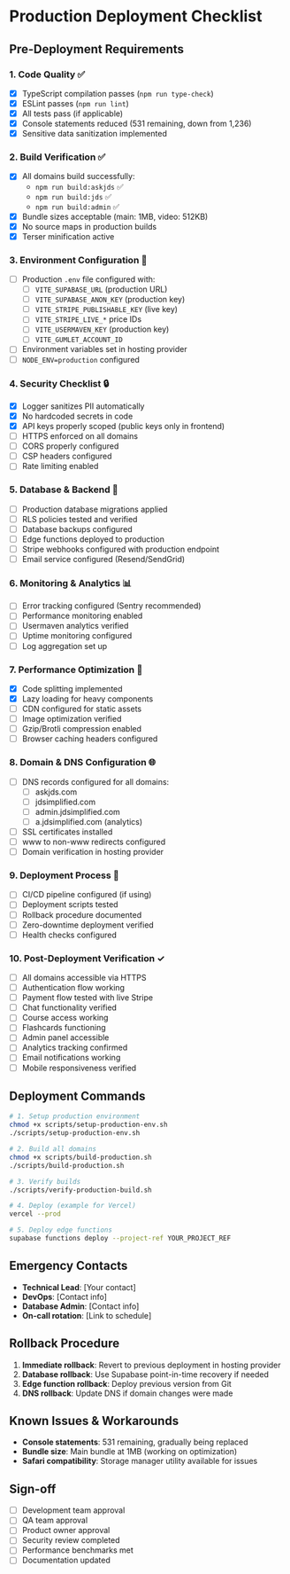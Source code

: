 # Production Deployment Checklist

## Pre-Deployment Requirements

### 1. Code Quality ✅
- [x] TypeScript compilation passes (`npm run type-check`)
- [x] ESLint passes (`npm run lint`)
- [x] All tests pass (if applicable)
- [x] Console statements reduced (531 remaining, down from 1,236)
- [x] Sensitive data sanitization implemented

### 2. Build Verification ✅
- [x] All domains build successfully:
  - `npm run build:askjds` ✅
  - `npm run build:jds` ✅
  - `npm run build:admin` ✅
- [x] Bundle sizes acceptable (main: 1MB, video: 512KB)
- [x] No source maps in production builds
- [x] Terser minification active

### 3. Environment Configuration 🔧
- [ ] Production `.env` file configured with:
  - [ ] `VITE_SUPABASE_URL` (production URL)
  - [ ] `VITE_SUPABASE_ANON_KEY` (production key)
  - [ ] `VITE_STRIPE_PUBLISHABLE_KEY` (live key)
  - [ ] `VITE_STRIPE_LIVE_*` price IDs
  - [ ] `VITE_USERMAVEN_KEY` (production key)
  - [ ] `VITE_GUMLET_ACCOUNT_ID`
- [ ] Environment variables set in hosting provider
- [ ] `NODE_ENV=production` configured

### 4. Security Checklist 🔒
- [x] Logger sanitizes PII automatically
- [x] No hardcoded secrets in code
- [x] API keys properly scoped (public keys only in frontend)
- [ ] HTTPS enforced on all domains
- [ ] CORS properly configured
- [ ] CSP headers configured
- [ ] Rate limiting enabled

### 5. Database & Backend 💾
- [ ] Production database migrations applied
- [ ] RLS policies tested and verified
- [ ] Database backups configured
- [ ] Edge functions deployed to production
- [ ] Stripe webhooks configured with production endpoint
- [ ] Email service configured (Resend/SendGrid)

### 6. Monitoring & Analytics 📊
- [ ] Error tracking configured (Sentry recommended)
- [ ] Performance monitoring enabled
- [ ] Usermaven analytics verified
- [ ] Uptime monitoring configured
- [ ] Log aggregation set up

### 7. Performance Optimization 🚀
- [x] Code splitting implemented
- [x] Lazy loading for heavy components
- [ ] CDN configured for static assets
- [ ] Image optimization verified
- [ ] Gzip/Brotli compression enabled
- [ ] Browser caching headers configured

### 8. Domain & DNS Configuration 🌐
- [ ] DNS records configured for all domains:
  - [ ] askjds.com
  - [ ] jdsimplified.com
  - [ ] admin.jdsimplified.com
  - [ ] a.jdsimplified.com (analytics)
- [ ] SSL certificates installed
- [ ] www to non-www redirects configured
- [ ] Domain verification in hosting provider

### 9. Deployment Process 🚢
- [ ] CI/CD pipeline configured (if using)
- [ ] Deployment scripts tested
- [ ] Rollback procedure documented
- [ ] Zero-downtime deployment verified
- [ ] Health checks configured

### 10. Post-Deployment Verification ✓
- [ ] All domains accessible via HTTPS
- [ ] Authentication flow working
- [ ] Payment flow tested with live Stripe
- [ ] Chat functionality verified
- [ ] Course access working
- [ ] Flashcards functioning
- [ ] Admin panel accessible
- [ ] Analytics tracking confirmed
- [ ] Email notifications working
- [ ] Mobile responsiveness verified

## Deployment Commands

```bash
# 1. Setup production environment
chmod +x scripts/setup-production-env.sh
./scripts/setup-production-env.sh

# 2. Build all domains
chmod +x scripts/build-production.sh
./scripts/build-production.sh

# 3. Verify builds
./scripts/verify-production-build.sh

# 4. Deploy (example for Vercel)
vercel --prod

# 5. Deploy edge functions
supabase functions deploy --project-ref YOUR_PROJECT_REF
```

## Emergency Contacts

- **Technical Lead**: [Your contact]
- **DevOps**: [Contact info]
- **Database Admin**: [Contact info]
- **On-call rotation**: [Link to schedule]

## Rollback Procedure

1. **Immediate rollback**: Revert to previous deployment in hosting provider
2. **Database rollback**: Use Supabase point-in-time recovery if needed
3. **Edge function rollback**: Deploy previous version from Git
4. **DNS rollback**: Update DNS if domain changes were made

## Known Issues & Workarounds

- **Console statements**: 531 remaining, gradually being replaced
- **Bundle size**: Main bundle at 1MB (working on optimization)
- **Safari compatibility**: Storage manager utility available for issues

## Sign-off

- [ ] Development team approval
- [ ] QA team approval
- [ ] Product owner approval
- [ ] Security review completed
- [ ] Performance benchmarks met
- [ ] Documentation updated 